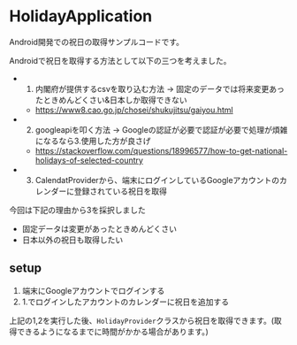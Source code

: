 # HolidayApplication
Android開発での祝日の取得サンプルコードです。

Androidで祝日を取得する方法として以下の三つを考えました。

- 1. 内閣府が提供するcsvを取り込む方法 -> 固定のデータでは将来変更あったときめんどくさい&日本しか取得できない
  - https://www8.cao.go.jp/chosei/shukujitsu/gaiyou.html
- 2. googleapiを叩く方法 -> Googleの認証が必要で認証が必要で処理が煩雑になるなら3.使用した方が良さげ
  - https://stackoverflow.com/questions/18996577/how-to-get-national-holidays-of-selected-country
- 3. CalendatProviderから、端末にログインしているGoogleアカウントのカレンダーに登録されている祝日を取得

今回は下記の理由から3を採択しました
- 固定データは変更があったときめんどくさい
- 日本以外の祝日も取得したい

## setup

1. 端末にGoogleアカウントでログインする
2. 1.でログインしたアカウントのカレンダーに祝日を追加する

上記の1,2を実行した後、`HolidayProvider`クラスから祝日を取得できます。(取得できるようになるまでに時間がかかる場合があります。)
